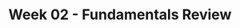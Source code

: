 ---
title: Week 02 - Fundamentals Review
contents:
  - date: 2024-01-21
    items:
      - type: lecture
        topics:
          - Calculus Review
          - Vectors and Kinematics 
      - type: problem_set
        title: Set 02 - Units
        description: Units
        link: "https://drive.google.com/file/d/1Vlug1noiXTPI5MT-o8AhA3bYGH6AEZgt/view?usp=sharing"
      - type: problem_set
        title: Set 03 - Rectilinear Motion
        description: Rectilinear motion (acceleration in terms of time, speed, or position)
        link: "https://drive.google.com/file/d/1VirxoNNmar8aKlQiGN17evYDDgbhE_dn/view?usp=sharing"
  - date: 2024-01-23
    items:
      - type: lecture
        topics:
          - Particle Kinematics linear
          - Problem Solving 
          - Cylindrical Polar Coordinates
          - Numerical Integration
      - type: problem_set
        title: Set 04 - BoLM for a particle
        description: Balance of Linear Momentum (BoLM)
        link: "https://drive.google.com/file/d/1Vo3a6vd2WXxBIogtj4QlmAPfda8CKj7c/view?usp=sharing"
      - type: reading
        title: Projectile Motion
        description: Video 
        link: "https://www.youtube.com/watch?v=UcVMUwsAdBw&ab_channel=JosephBakarji" 
      - type: homework
        title: HW02
        link: "https://drive.google.com/file/d/1Vrjx6wbrX_gmPC9rGKyGscfWLr-bltEO/view?usp=sharing"
        due_date: 2024-01-31
--- 